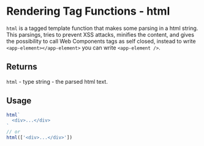 # Rendering Tag Functions - html

`html` is a tagged template function that makes some parsing in a html string.
This parsings, tries to prevent XSS attacks, minifies the content, and gives the possibility to call Web Components tags as self closed, instead to write `<app-element></app-element>` you can write `<app-element />`.

## Returns
`html` - type string - the parsed html text.

## Usage
```ts
html`
  <div>...</div>
`
// or
html(['<div>...</div>'])
```
